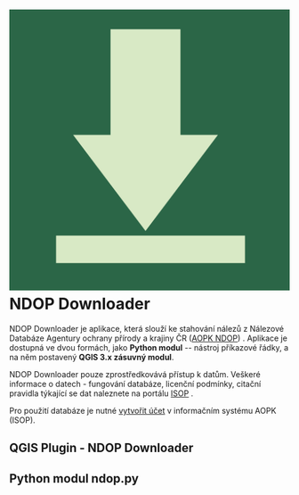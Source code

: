 ![Alt Text](icon.png) NDOP Downloader
=================================
NDOP Downloader je aplikace, která slouží ke stahování nálezů z Nálezové
Databáze Agentury ochrany přírody a krajiny ČR ([AOPK NDOP](https://portal.nature.cz/nd/))
. Aplikace je dostupná ve dvou formách, jako **Python modul** -- nástroj
příkazové řádky, a na něm postavený **QGIS 3.x zásuvný modul**. 


NDOP Downloader pouze zprostředkovává přístup k datům. Veškeré informace o datech - fungování databáze, licenční podmínky, citační pravidla týkající se dat naleznete na portálu
[ISOP](https://portal.nature.cz/publik_syst/ctihtmlpage.php?what=1021&nabidka=rozbalitModul&modulID=21)
.

Pro použití databáze je nutné
[vytvořit účet](https://idm.nature.cz/idm/#/registration) v informačním systému
 AOPK (ISOP).


QGIS Plugin - NDOP Downloader
-----------------------------




Python modul ndop.py
--------------------



